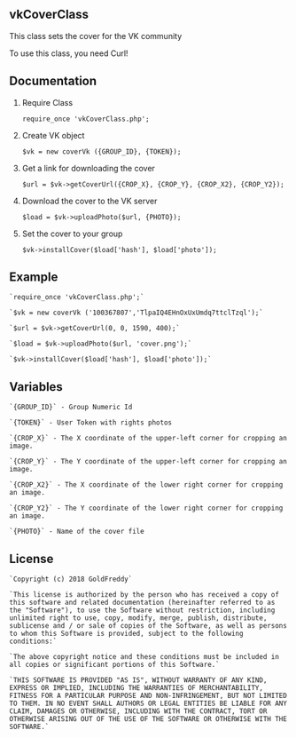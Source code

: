 ## vkCoverClass

This class sets the cover for the VK community

To use this class, you need Curl!
## Documentation

1. Require Class

	`require_once 'vkCoverClass.php';`
2. Create VK object
	
	`$vk = new coverVk ({GROUP_ID}, {TOKEN});`
3. Get a link for downloading the cover

	`$url = $vk->getCoverUrl({CROP_X}, {CROP_Y}, {CROP_X2}, {CROP_Y2});`
4. Download the cover to the VK server
	
	`$load = $vk->uploadPhoto($url, {PHOTO});`
5. Set the cover to your group

	`$vk->installCover($load['hash'], $load['photo']);`
## Example

	`require_once 'vkCoverClass.php';`

	`$vk = new coverVk ('100367807','TlpaIQ4EHnOxUxUmdq7ttclTzql');`

	`$url = $vk->getCoverUrl(0, 0, 1590, 400);`

	`$load = $vk->uploadPhoto($url, 'cover.png');`

	`$vk->installCover($load['hash'], $load['photo']);`
## Variables
	`{GROUP_ID}` - Group Numeric Id

	`{TOKEN}` - User Token with rights photos

	`{CROP_X}` - The X coordinate of the upper-left corner for cropping an image.

	`{CROP_Y}` - The Y coordinate of the upper-left corner for cropping an image.

	`{CROP_X2}` - The X coordinate of the lower right corner for cropping an image.

	`{CROP_Y2}` - The Y coordinate of the lower right corner for cropping an image.

	`{PHOTO}` - Name of the cover file
## License
	`Copyright (c) 2018 GoldFreddy`

	`This license is authorized by the person who has received a copy of this software and related documentation (hereinafter referred to as the "Software"), to use the Software without restriction, including unlimited right to use, copy, modify, merge, publish, distribute, sublicense and / or sale of copies of the Software, as well as persons to whom this Software is provided, subject to the following conditions:`

	`The above copyright notice and these conditions must be included in all copies or significant portions of this Software.`

	`THIS SOFTWARE IS PROVIDED "AS IS", WITHOUT WARRANTY OF ANY KIND, EXPRESS OR IMPLIED, INCLUDING THE WARRANTIES OF MERCHANTABILITY, FITNESS FOR A PARTICULAR PURPOSE AND NON-INFRINGEMENT, BUT NOT LIMITED TO THEM. IN NO EVENT SHALL AUTHORS OR LEGAL ENTITIES BE LIABLE FOR ANY CLAIM, DAMAGES OR OTHERWISE, INCLUDING WITH THE CONTRACT, TORT OR OTHERWISE ARISING OUT OF THE USE OF THE SOFTWARE OR OTHERWISE WITH THE SOFTWARE.`
